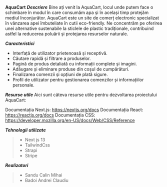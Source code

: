 **AquaCart**
***Descriere***
Bine ați venit la AquaCart, locul unde putem face o schimbare în modul în care consumăm apa și în același timp protejăm mediul înconjurător. AquaCart este un site de comerț electronic specializat în vânzarea apei îmbuteliate în cutii eco-friendly. Ne concentrăm pe oferirea unei alternative sustenabile la sticlele de plastic tradiționale, contribuind astfel la reducerea poluării și protejarea resurselor naturale.

***Caracteristici***
- Interfață de utilizator prietenoasă și receptivă.
- Căutare rapidă și filtrare a produselor.
- Pagină de produs detaliată cu informații complete și imagini.
- Adăugare și eliminare produse din coșul de cumpărături.
- Finalizarea comenzii și opțiuni de plată sigure.
- Profil de utilizator pentru gestionarea comenzilor și informațiilor personale.

***Resurse utile***
Aici sunt câteva resurse utile pentru dezvoltarea proiectului AquaCart:

Documentația Next.js: https://nextjs.org/docs
Documentația React: https://reactjs.org/docs
Documentația CSS: https://developer.mozilla.org/en-US/docs/Web/CSS/Reference

***Tehnologii utilizate***
> - Next js 13
> - TailwindCss
> - Strapi
> - Stripe

***Realizatori***
> - Sandu Calin Mihai
> - Badoi Andrei Claudiu
